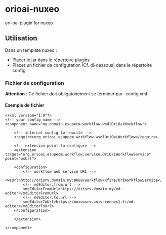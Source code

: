 orioai-nuxeo
============

ori-oai plugin for nuxeo

## Utilisation

Dans un template nuxeo :
*  Placer le jar dans le répertoire plugins
*  Placer un fichier de configuration (Cf. di-dessous) dans le répertoire config

### Fichier de configuration

**Attention** : Ce fichier doit obligatoirement se terminer par -config.xml

#### Exemple de fichier

	<?xml version="1.0"?>
	<!-- your config name -->
	<component name="my.domain.esupecm.workflow.wsdlOriOaiWorkflow">
	
		<!-- internal config to rewrite -->
		<require>org.orioai.esupecm.workflow.wsdlOriOaiWorkflow</require>
	
		<!-- extension point to configure -->
		<extension target="org.orioai.esupecm.workflow.service.OriOaiWorkflowService" point="wsUrl">
	
		<configuration>
			<!-- workflow web service URL -->
			<wsUrl>http://orisrv.domain.my:8888/workflow/xfire/OriWorkflowService</wsUrl>
			<!-- mdEditor.from.url -->
			<mdEditorFromUrl>https://orisrv.domain.my/md-editor</mdEditorFromUrl>
			<!-- mdEditor.to.url -->
			<mdEditorToUrl>https://nuxeosrv.univ-rennes1.fr/md-editor</mdEditorToUrl>
		</configuration>
	
		</extension>
	
	</component>

